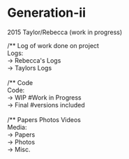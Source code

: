 # Generation-ii
2015 Taylor/Rebecca (work in progress)

/** Log of work done on project<br>
Logs:<br>
-> Rebecca's Logs<br>
-> Taylors Logs<br>
<br>
/** Code<br>
Code:<br>
-> WIP #Work in Progress<br>
-> Final #versions included <br>
<br>
/** Papers Photos Videos<br>
Media:<br>
-> Papers<br>
-> Photos<br>
-> Misc.

